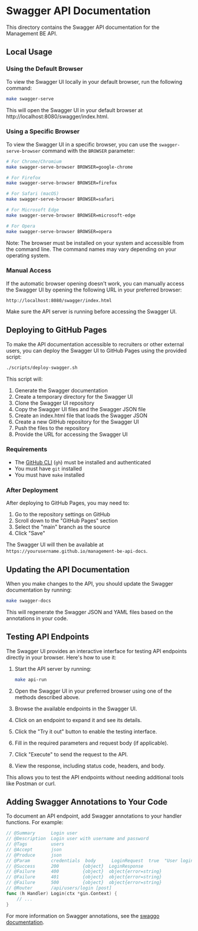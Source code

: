 # Swagger API Documentation

This directory contains the Swagger API documentation for the Management BE API.

## Local Usage

### Using the Default Browser

To view the Swagger UI locally in your default browser, run the following command:

```bash
make swagger-serve
```

This will open the Swagger UI in your default browser at http://localhost:8080/swagger/index.html.

### Using a Specific Browser

To view the Swagger UI in a specific browser, you can use the `swagger-serve-browser` command with the `BROWSER` parameter:

```bash
# For Chrome/Chromium
make swagger-serve-browser BROWSER=google-chrome

# For Firefox
make swagger-serve-browser BROWSER=firefox

# For Safari (macOS)
make swagger-serve-browser BROWSER=safari

# For Microsoft Edge
make swagger-serve-browser BROWSER=microsoft-edge

# For Opera
make swagger-serve-browser BROWSER=opera
```

Note: The browser must be installed on your system and accessible from the command line. The command names may vary depending on your operating system.

### Manual Access

If the automatic browser opening doesn't work, you can manually access the Swagger UI by opening the following URL in your preferred browser:

```
http://localhost:8080/swagger/index.html
```

Make sure the API server is running before accessing the Swagger UI.

## Deploying to GitHub Pages

To make the API documentation accessible to recruiters or other external users, you can deploy the Swagger UI to GitHub Pages using the provided script:

```bash
./scripts/deploy-swagger.sh
```

This script will:
1. Generate the Swagger documentation
2. Create a temporary directory for the Swagger UI
3. Clone the Swagger UI repository
4. Copy the Swagger UI files and the Swagger JSON file
5. Create an index.html file that loads the Swagger JSON
6. Create a new GitHub repository for the Swagger UI
7. Push the files to the repository
8. Provide the URL for accessing the Swagger UI

### Requirements

- The [GitHub CLI](https://cli.github.com/) (`gh`) must be installed and authenticated
- You must have `git` installed
- You must have `make` installed

### After Deployment

After deploying to GitHub Pages, you may need to:
1. Go to the repository settings on GitHub
2. Scroll down to the "GitHub Pages" section
3. Select the "main" branch as the source
4. Click "Save"

The Swagger UI will then be available at `https://yourusername.github.io/management-be-api-docs`.

## Updating the API Documentation

When you make changes to the API, you should update the Swagger documentation by running:

```bash
make swagger-docs
```

This will regenerate the Swagger JSON and YAML files based on the annotations in your code.

## Testing API Endpoints

The Swagger UI provides an interactive interface for testing API endpoints directly in your browser. Here's how to use it:

1. Start the API server by running:
   ```bash
   make api-run
   ```

2. Open the Swagger UI in your preferred browser using one of the methods described above.

3. Browse the available endpoints in the Swagger UI.

4. Click on an endpoint to expand it and see its details.

5. Click the "Try it out" button to enable the testing interface.

6. Fill in the required parameters and request body (if applicable).

7. Click "Execute" to send the request to the API.

8. View the response, including status code, headers, and body.

This allows you to test the API endpoints without needing additional tools like Postman or curl.

## Adding Swagger Annotations to Your Code

To document an API endpoint, add Swagger annotations to your handler functions. For example:

```go
// @Summary      Login user
// @Description  Login user with username and password
// @Tags         users
// @Accept       json
// @Produce      json
// @Param        credentials  body      LoginRequest  true  "User login credentials"
// @Success      200         {object}  LoginResponse
// @Failure      400         {object}  object{error=string}
// @Failure      401         {object}  object{error=string}
// @Failure      500         {object}  object{error=string}
// @Router       /api/users/login [post]
func (h Handler) Login(ctx *gin.Context) {
    // ...
}
```

For more information on Swagger annotations, see the [swaggo documentation](https://github.com/swaggo/swag#declarative-comments-format).